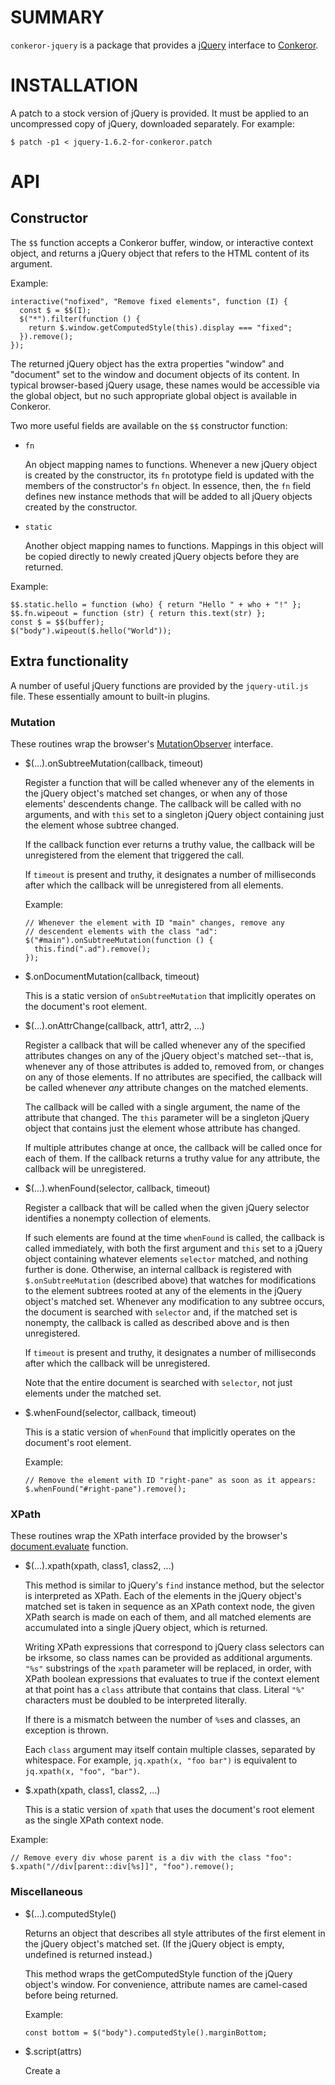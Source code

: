 # SUMMARY

`conkeror-jquery` is a package that provides a
[jQuery](http://jquery.com/) interface to
[Conkeror](http://conkeror.org/).

# INSTALLATION

A patch to a stock version of jQuery is provided.  It must be applied
to an uncompressed copy of jQuery, downloaded separately.  For example:

    $ patch -p1 < jquery-1.6.2-for-conkeror.patch

# API

## Constructor

The `$$` function accepts a Conkeror buffer, window, or interactive
context object, and returns a jQuery object that refers to the HTML
content of its argument.

Example:

    interactive("nofixed", "Remove fixed elements", function (I) {
      const $ = $$(I);
      $("*").filter(function () {
        return $.window.getComputedStyle(this).display === "fixed";
      }).remove();
    });

The returned jQuery object has the extra properties "window" and
"document" set to the window and document objects of its content.  In
typical browser-based jQuery usage, these names would be accessible
via the global object, but no such appropriate global object is
available in Conkeror.

Two more useful fields are available on the `$$` constructor function:

- `fn`

  An object mapping names to functions.  Whenever a new jQuery object
  is created by the constructor, its `fn` prototype field is updated
  with the members of the constructor's `fn` object.  In essence,
  then, the `fn` field defines new instance methods that will be added
  to all jQuery objects created by the constructor.
  
- `static`

  Another object mapping names to functions.  Mappings in this object
  will be copied directly to newly created jQuery objects before they
  are returned.
  
Example:

    $$.static.hello = function (who) { return "Hello " + who + "!" };
    $$.fn.wipeout = function (str) { return this.text(str) };
    const $ = $$(buffer);
    $("body").wipeout($.hello("World"));

## Extra functionality

A number of useful jQuery functions are provided by the
`jquery-util.js` file.  These essentially amount to built-in plugins.

### Mutation

These routines wrap the browser's
[MutationObserver](https://developer.mozilla.org/en-US/docs/Web/API/MutationObserver)
interface.

- $(...).onSubtreeMutation(callback, timeout)

  Register a function that will be called whenever any of the elements
  in the jQuery object's matched set changes, or when any of those
  elements' descendents change.  The callback will be called with no
  arguments, and with `this` set to a singleton jQuery object
  containing just the element whose subtree changed.
  
  If the callback function ever returns a truthy value, the callback
  will be unregistered from the element that triggered the call.
  
  If `timeout` is present and truthy, it designates a number of
  milliseconds after which the callback will be unregistered from all
  elements.
  
  Example:

      // Whenever the element with ID "main" changes, remove any
      // descendent elements with the class "ad":
      $("#main").onSubtreeMutation(function () {
        this.find(".ad").remove();
      });

- $.onDocumentMutation(callback, timeout)

  This is a static version of `onSubtreeMutation` that implicitly
  operates on the document's root element.
  
- $(...).onAttrChange(callback, attr1, attr2, ...)

  Register a callback that will be called whenever any of the
  specified attributes changes on any of the jQuery object's matched
  set--that is, whenever any of those attributes is added to, removed
  from, or changes on any of those elements.  If no attributes are
  specified, the callback will be called whenever *any* attribute
  changes on the matched elements.
  
  The callback will be called with a single argument, the name of the
  attribute that changed.  The `this` parameter will be a singleton
  jQuery object that contains just the element whose attribute has
  changed.
  
  If multiple attributes change at once, the callback will be called
  once for each of them.  If the callback returns a truthy value for
  any attribute, the callback will be unregistered.
  
- $(...).whenFound(selector, callback, timeout)

  Register a callback that will be called when the given jQuery
  selector identifies a nonempty collection of elements.
  
  If such elements are found at the time `whenFound` is called, the
  callback is called immediately, with both the first argument and
  `this` set to a jQuery object containing whatever elements
  `selector` matched, and nothing further is done.  Otherwise, an
  internal callback is registered with `$.onSubtreeMutation`
  (described above) that watches for modifications to the element
  subtrees rooted at any of the elements in the jQuery object's
  matched set.  Whenever any modification to any subtree occurs,
  the document is searched with `selector` and, if the matched set is
  nonempty, the callback is called as described above and is then
  unregistered.
  
  If `timeout` is present and truthy, it designates a number of
  milliseconds after which the callback will be unregistered.
  
  Note that the entire document is searched with `selector`, not just
  elements under the matched set.
  
- $.whenFound(selector, callback, timeout)

  This is a static version of `whenFound` that implicitly operates on
  the document's root element.
  
  Example:
  
      // Remove the element with ID "right-pane" as soon as it appears:
      $.whenFound("#right-pane").remove();

### XPath

These routines wrap the XPath interface provided by the browser's
[document.evaluate](https://developer.mozilla.org/en-US/docs/Web/API/Document/evaluate) function.

- $(...).xpath(xpath, class1, class2, ...)

  This method is similar to jQuery's `find` instance method, but the
  selector is interpreted as XPath.  Each of the elements in the
  jQuery object's matched set is taken in sequence as an XPath context
  node, the given XPath search is made on each of them, and all
  matched elements are accumulated into a single jQuery object, which
  is returned.
  
  Writing XPath expressions that correspond to jQuery class selectors
  can be irksome, so class names can be provided as additional
  arguments.  `"%s"` substrings of the `xpath` parameter will be
  replaced, in order, with XPath boolean expressions that evaluates to
  true if the context element at that point has a `class` attribute
  that contains that class.  Literal `"%"` characters must be doubled
  to be interpreted literally.
  
  If there is a mismatch between the number of `%s`es and classes, an
  exception is thrown.
  
  Each `class` argument may itself contain multiple classes, separated
  by whitespace.  For example, `jq.xpath(x, "foo bar")` is equivalent
  to `jq.xpath(x, "foo", "bar")`.

- $.xpath(xpath, class1, class2, ...)

  This is a static version of `xpath` that uses the document's root
  element as the single XPath context node.
  
Example:

    // Remove every div whose parent is a div with the class "foo":
    $.xpath("//div[parent::div[%s]]", "foo").remove();

### Miscellaneous

- $(...).computedStyle()

  Returns an object that describes all style attributes of the first
  element in the jQuery object's matched set.  (If the jQuery object
  is empty, undefined is returned instead.)
  
  This method wraps the getComputedStyle function of the jQuery
  object's window.  For convenience, attribute names are camel-cased
  before being returned.
  
  Example:
  
      const bottom = $("body").computedStyle().marginBottom;

- $.script(attrs)

  Create a <script> element with the given attributes, if any.  If no
  "type" attribute is explicitly provided, the type "text/javascript"
  is used.
  
  Example:
  
      $.script().text("alert('Hello world!')").appendTo("head");
      $.script({ src: "localhost:8000/script.js"}).appendTo("head");
    
- $.repeat(maxtimes, delay, callback)

  Call the provided callback function up to maxtimes times, with delay
  microseconds between each call, until it returns a truthy value OR
  an object with a zero length attribute (such as an empty jQuery
  object).  The callback's "this" will be the same jQuery constructor
  object on which repeat was called.
  
  This function was historically used to repeatedly check for the
  presence of elements dynamically added after page load, but the
  document mutation interface described above is better for this.
  
- $(...).clickthis()

  Calls the native DOM click() method on each element in the jQuery
  object's matched set.

- remove_it(arg)

  Calls the remove method of arg with no arguments and returns
  nothing.
  
  This is a global function that is a convenient callback for
  whenFound, above.

